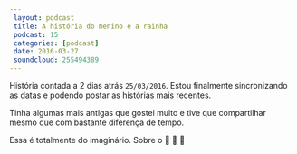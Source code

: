 ```yaml
---
 layout: podcast
 title: A história do menino e a rainha
 podcast: 15
 categories: [podcast]
 date: 2016-03-27
 soundcloud: 255494389
---
```


História contada a 2 dias atrás `25/03/2016`. Estou finalmente sincronizando as datas e
podendo postar as histórias mais recentes.

Tinha algumas mais antigas que gostei muito e tive que compartilhar mesmo que
com bastante diferença de tempo.

Essa é totalmente do imaginário. Sobre o :boy: :crown: :princess:

